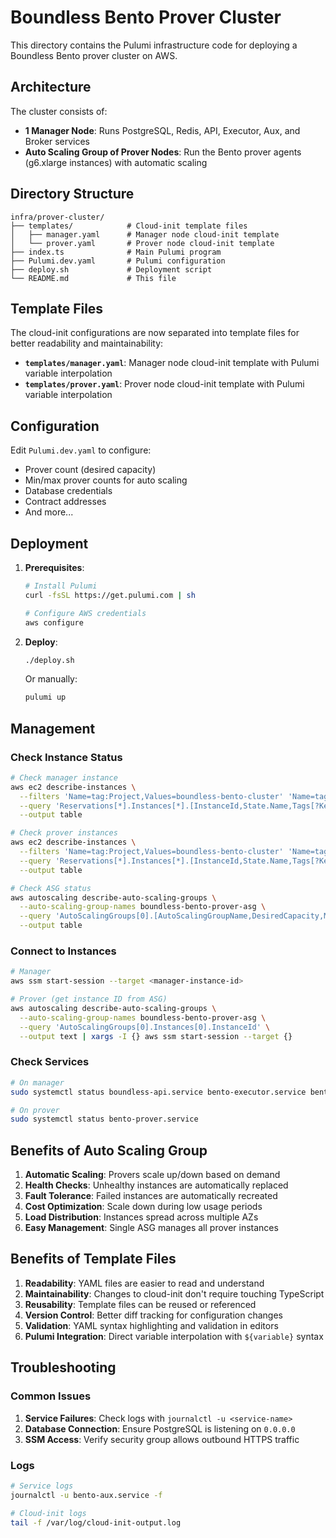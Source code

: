 # Boundless Bento Prover Cluster

This directory contains the Pulumi infrastructure code for deploying a Boundless Bento prover cluster on AWS.

## Architecture

The cluster consists of:
- **1 Manager Node**: Runs PostgreSQL, Redis, API, Executor, Aux, and Broker services
- **Auto Scaling Group of Prover Nodes**: Run the Bento prover agents (g6.xlarge instances) with automatic scaling

## Directory Structure

```
infra/prover-cluster/
├── templates/            # Cloud-init template files
│   ├── manager.yaml      # Manager node cloud-init template
│   └── prover.yaml       # Prover node cloud-init template
├── index.ts              # Main Pulumi program
├── Pulumi.dev.yaml       # Pulumi configuration
├── deploy.sh             # Deployment script
└── README.md             # This file
```

## Template Files

The cloud-init configurations are now separated into template files for better readability and maintainability:

- **`templates/manager.yaml`**: Manager node cloud-init template with Pulumi variable interpolation
- **`templates/prover.yaml`**: Prover node cloud-init template with Pulumi variable interpolation

## Configuration

Edit `Pulumi.dev.yaml` to configure:
- Prover count (desired capacity)
- Min/max prover counts for auto scaling
- Database credentials
- Contract addresses
- And more...

## Deployment

1. **Prerequisites**:
   ```bash
   # Install Pulumi
   curl -fsSL https://get.pulumi.com | sh

   # Configure AWS credentials
   aws configure
   ```

2. **Deploy**:
   ```bash
   ./deploy.sh
   ```

   Or manually:
   ```bash
   pulumi up
   ```

## Management

### Check Instance Status
```bash
# Check manager instance
aws ec2 describe-instances \
  --filters 'Name=tag:Project,Values=boundless-bento-cluster' 'Name=tag:Type,Values=manager' \
  --query 'Reservations[*].Instances[*].[InstanceId,State.Name,Tags[?Key==`Name`].Value|[0]]' \
  --output table

# Check prover instances
aws ec2 describe-instances \
  --filters 'Name=tag:Project,Values=boundless-bento-cluster' 'Name=tag:Type,Values=prover' \
  --query 'Reservations[*].Instances[*].[InstanceId,State.Name,Tags[?Key==`Name`].Value|[0]]' \
  --output table

# Check ASG status
aws autoscaling describe-auto-scaling-groups \
  --auto-scaling-group-names boundless-bento-prover-asg \
  --query 'AutoScalingGroups[0].[AutoScalingGroupName,DesiredCapacity,MinSize,MaxSize,Instances[].InstanceId]' \
  --output table
```

### Connect to Instances
```bash
# Manager
aws ssm start-session --target <manager-instance-id>

# Prover (get instance ID from ASG)
aws autoscaling describe-auto-scaling-groups \
  --auto-scaling-group-names boundless-bento-prover-asg \
  --query 'AutoScalingGroups[0].Instances[0].InstanceId' \
  --output text | xargs -I {} aws ssm start-session --target {}
```

### Check Services
```bash
# On manager
sudo systemctl status boundless-api.service bento-executor.service bento-aux.service boundless-broker.service

# On prover
sudo systemctl status bento-prover.service
```

## Benefits of Auto Scaling Group

1. **Automatic Scaling**: Provers scale up/down based on demand
2. **Health Checks**: Unhealthy instances are automatically replaced
3. **Fault Tolerance**: Failed instances are automatically recreated
4. **Cost Optimization**: Scale down during low usage periods
5. **Load Distribution**: Instances spread across multiple AZs
6. **Easy Management**: Single ASG manages all prover instances

## Benefits of Template Files

1. **Readability**: YAML files are easier to read and understand
2. **Maintainability**: Changes to cloud-init don't require touching TypeScript
3. **Reusability**: Template files can be reused or referenced
4. **Version Control**: Better diff tracking for configuration changes
5. **Validation**: YAML syntax highlighting and validation in editors
6. **Pulumi Integration**: Direct variable interpolation with `${variable}` syntax

## Troubleshooting

### Common Issues

1. **Service Failures**: Check logs with `journalctl -u <service-name>`
2. **Database Connection**: Ensure PostgreSQL is listening on `0.0.0.0`
3. **SSM Access**: Verify security group allows outbound HTTPS traffic

### Logs
```bash
# Service logs
journalctl -u bento-aux.service -f

# Cloud-init logs
tail -f /var/log/cloud-init-output.log
```
